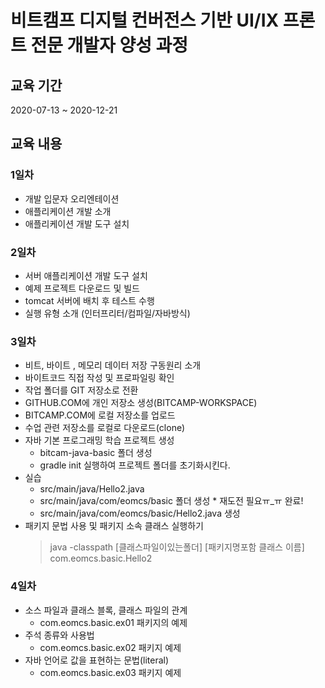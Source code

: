 # 비트캠프 디지털 컨버전스 기반 UI/IX 프론트 전문 개발자 양성 과정

## 교육 기간

2020-07-13 ~ 2020-12-21

## 교육 내용

### 1일차 

- 개발 입문자 오리엔테이션 
- 애플리케이션 개발 소개
- 애플리케이션 개발 도구 설치

### 2일차

- 서버 애플리케이션 개발 도구 설치
- 예제 프로젝트 다운로드 및 빌드
- tomcat 서버에 배치 후 테스트 수행
- 실행 유형 소개 (인터프리터/컴파일/자바방식)

### 3일차

- 비트, 바이트 , 메모리 데이터 저장 구동원리 소개
- 바이트코드 직접 작성 및 프로파일링 확인
- 작업 폴더를 GIT 저장소로 전환
- GITHUB.COM에 개인 저장소 생성(BITCAMP-WORKSPACE)
- BITCAMP.COM에 로컬 저장소를 업로드
- 수업 관련 저장소를 로컬로 다운로드(clone)
- 자바 기본 프로그래밍 학습 프로젝트 생성
    - bitcam-java-basic 폴더 생성
    - gradle init 실행하여 프로젝트 폴더를 초기화시킨다.
- 실습
    - src/main/java/Hello2.java 
    - src/main/java/com/eomcs/basic 폴더 생성 * 재도전 필요ㅠ_ㅠ 완료!
    - src/main/java/com/eomcs/basic/Hello2.java 생성
- 패키지 문법 사용 및 패키지 소속 클래스 실행하기
    > java -classpath [클래스파일이있는폴더] [패키지명포함 클래스 이름] com.eomcs.basic.Hello2

### 4일차

- 소스 파일과 클래스 블록, 클래스 파일의 관계
    - com.eomcs.basic.ex01 패키지의 예제
- 주석 종류와 사용법
    - com.eomcs.basic.ex02 패키지 예제
- 자바 언어로 값을 표현하는 문법(literal)
    - com.eomcs.basic.ex03 패키지 예제